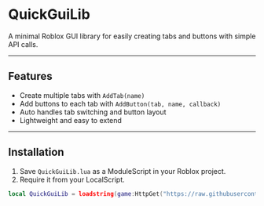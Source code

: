 # QuickGuiLib

A minimal Roblox GUI library for easily creating tabs and buttons with simple API calls.

---

## Features

- Create multiple tabs with `AddTab(name)`
- Add buttons to each tab with `AddButton(tab, name, callback)`
- Auto handles tab switching and button layout
- Lightweight and easy to extend

---

## Installation

1. Save `QuickGuiLib.lua` as a ModuleScript in your Roblox project.
2. Require it from your LocalScript.

```lua
local QuickGuiLib = loadstring(game:HttpGet("https://raw.githubusercontent.com/AzxerMan000/QuickGuiLibary/refs/heads/main/Source.lua"))()
